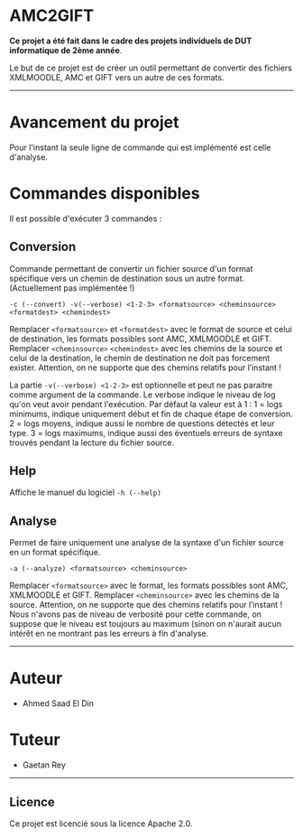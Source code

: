 # AMC2GIFT

**Ce projet a été fait dans le cadre des projets individuels de DUT informatique de 2ème année**. 
 
Le but de ce projet est de créer un outil permettant de convertir des fichiers XMLMOODLE, AMC et GIFT vers un autre de ces formats. 
 
-----------------------------------------

# Avancement du projet

Pour l'instant la seule ligne de commande qui est implémenté est celle d'analyse.

# Commandes disponibles

Il est possible d'exécuter 3 commandes : 

## Conversion

Commande permettant de convertir un fichier source d'un format spécifique vers un chemin de destination sous un autre format.
(Actuellement pas implémentée !)


``-c (--convert) -v(--verbose) <1-2-3> <formatsource> <cheminsource> <formatdest> <chemindest>``
  
Remplacer ``<formatsource>`` et ``<formatdest>`` avec le format de source et celui de destination, les formats possibles sont AMC, XMLMOODLE et GIFT.
Remplacer ``<cheminsource>`` ``<chemindest>`` avec les chemins de la source et celui de la destination, le chemin de destination ne doit pas forcement exister. Attention, on ne supporte que des chemins relatifs pour l’instant !

La partie ``-v(--verbose) <1-2-3>`` est optionnelle et peut ne pas paraitre comme argument de la commande. Le verbose indique le niveau de log qu'on veut avoir pendant l'exécution. Par défaut la valeur est à 1 :
1 = logs minimums, indique uniquement début et fin de chaque étape de conversion.
2 = logs moyens, indique aussi le nombre de questions détectés et leur type.
3 = logs maximums, indique aussi des éventuels erreurs de syntaxe trouvés pendant la lecture du fichier source.

## Help

Affiche le manuel du logiciel
``-h (--help)``

## Analyse

Permet de faire uniquement une analyse de la syntaxe d'un fichier source en un format spécifique.

``-a (--analyze) <formatsource> <cheminsource>``

Remplacer ``<formatsource>``  avec le format, les formats possibles sont AMC, XMLMOODLE et GIFT.
Remplacer ``<cheminsource>`` avec les chemins de la source. Attention, on ne supporte que des chemins relatifs pour l’instant !
Nous n'avons pas de niveau de verbosité pour cette commande, on suppose que le niveau est toujours au maximum (sinon on n'aurait aucun intérêt en ne montrant pas les erreurs à fin d'analyse.

-----------------------------------------

# Auteur

* Ahmed Saad El Din

# Tuteur

* Gaetan Rey
-----------------------------------------

## Licence

Ce projet est licencié sous la licence Apache 2.0.
